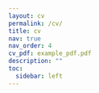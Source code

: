 ```yaml
---
layout: cv
permalink: /cv/
title: cv
nav: true
nav_order: 4
cv_pdf: example_pdf.pdf
description: ""
toc:
  sidebar: left
---
```

